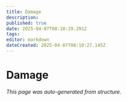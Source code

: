 ```yaml
---
title: Damage
description: 
published: true
date: 2025-04-07T08:10:29.291Z
tags: 
editor: markdown
dateCreated: 2025-04-07T08:10:27.145Z
---
```


# Damage

*This page was auto-generated from structure.*